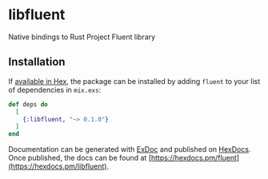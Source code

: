 # libfluent

Native bindings to Rust Project Fluent library

## Installation

If [available in Hex](https://hex.pm/docs/publish), the package can be installed
by adding `fluent` to your list of dependencies in `mix.exs`:

```elixir
def deps do
  [
    {:libfluent, "~> 0.1.0"}
  ]
end
```

Documentation can be generated with [ExDoc](https://github.com/elixir-lang/ex_doc)
and published on [HexDocs](https://hexdocs.pm). Once published, the docs can
be found at [https://hexdocs.pm/fluent](https://hexdocs.pm/libfluent).
